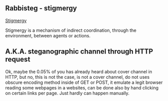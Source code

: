 ## Rabbisteg - stigmergy

[Stigmergy](https://en.wikipedia.org/wiki/Stigmergy) 

Stigmergy is a mechanism of indirect coordination, through the environment, between agents or actions.

## A.K.A. steganographic channel through HTTP request

Ok, maybe the 0.05% of you has already heard about cover channel in HTTP, but no, this is not
the case, is not a cover channel, do not uses obscure encoding method inside of GET or POST, it emulate a legit browser reading some webpages in a websites, can be done also by hand clicking on certain links per page. Just hardly can happen manually.
